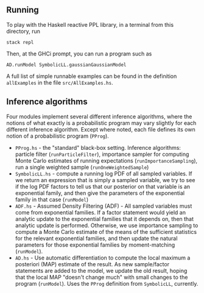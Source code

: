 ## Running

To play with the Haskell reactive PPL library,
in a terminal from this directory, run
```
stack repl
```

Then, at the GHCi prompt, you can run a program such as
```
AD.runModel SymbolicLL.gaussianGaussianModel
```

A full list of simple runnable examples can be found in the definition
`allExamples` in the file `src/AllExamples.hs`.

## Inference algorithms

Four modules implement several different inference algorithms,
where the notions of what exactly is a probabilistic program may vary
slightly for each different inference algorithm.
Except where noted, each file defines its own notion of a
probabilistic program (`PProg`).

- `PProg.hs` - the "standard" black-box setting.
  Inference algorithms: particle filter (`runParticleFilter`),
  importance sampler for computing Monte Carlo estimates
  of running expectations (`runImportanceSampling`),
  run a single weighted sample (`runOneWeightedSample`)
- `SymbolicLL.hs` - compute a running log PDF of all sampled variables.
  If we return an expression that is simply a sampled variable, we try to
  see if the log PDF factors to tell us that our posterior on that variable
  is an exponential family, and then give the parameters of the exponential
  family in that case (`runModel`)
- `ADF.hs` - Assumed Density Filtering (ADF) - All sampled variables must
  come from exponential families. If a factor statement would yield an
  analytic update to the exponential families that it depends on, then that
  analytic update is performed. Otherwise, we use importance sampling to
  compute a Monte Carlo estimate of the means of the sufficient statistics
  for the relevant exponential families, and then update the natural parameters
  for those exponential families by moment-matching (`runModel`).
- `AD.hs` - Use automatic differentiation to compute the local
  maximum a posteriori (MAP) estimate of the result. As new sample/factor
  statements are added to the model, we update the old result, hoping that
  the local MAP "doesn't change much" with small changes to the program
  (`runModel`).
  Uses the `PProg` definition from `SymbolicLL`, currently.